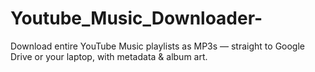 # Youtube_Music_Downloader-
Download entire YouTube Music playlists as MP3s — straight to Google Drive or your laptop, with metadata &amp; album art.

